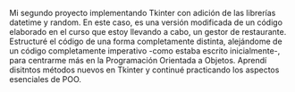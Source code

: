 Mi segundo proyecto implementando Tkinter con adición de las librerías datetime y random. En este caso, es una versión modificada de un código elaborado en el curso que estoy llevando a cabo, un gestor de restaurante.
Estructuré el código de una forma completamente distinta, alejándome de un código completamente imperativo -como estaba escrito inicialmente-, para centrarme más en la Programación Orientada a Objetos. Aprendí disitntos métodos nuevos en Tkinter y continué practicando los aspectos esenciales de POO.
